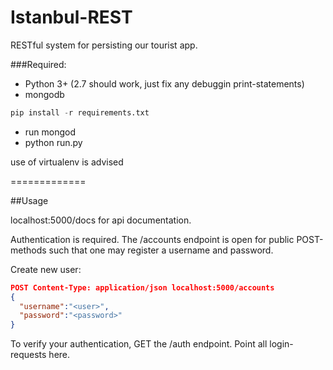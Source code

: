 Istanbul-REST
=============

RESTful system for persisting our tourist app.

###Required:
- Python 3+ (2.7 should work, just fix any debuggin print-statements)
- mongodb


```python
pip install -r requirements.txt
```

- run mongod
- python run.py

use of virtualenv is advised

=============

##Usage

localhost:5000/docs for api documentation.

Authentication is required.
The /accounts endpoint is open for public POST-methods such that one may register a username and password.

Create new user:
```JSON
POST Content-Type: application/json localhost:5000/accounts
{
  "username":"<user>",
  "password":"<password>"
}
```

To verify your authentication, GET the /auth endpoint. Point all login-requests here.
